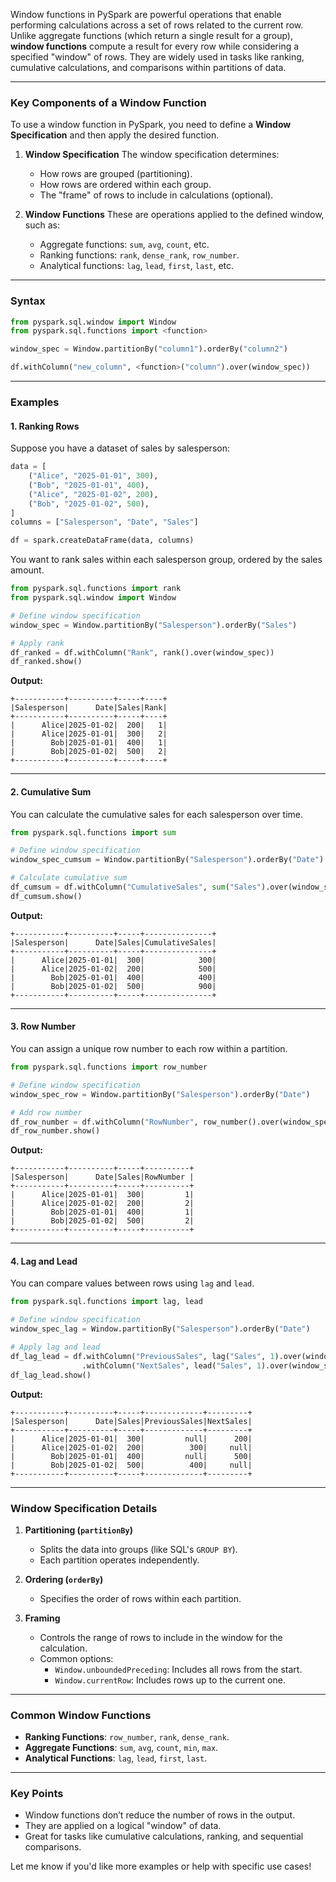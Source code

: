 Window functions in PySpark are powerful operations that enable performing calculations across a set of rows related to the current row. Unlike aggregate functions (which return a single result for a group), **window functions** compute a result for every row while considering a specified "window" of rows. They are widely used in tasks like ranking, cumulative calculations, and comparisons within partitions of data.

---

### **Key Components of a Window Function**
To use a window function in PySpark, you need to define a **Window Specification** and then apply the desired function.

1. **Window Specification**
   The window specification determines:
   - How rows are grouped (partitioning).
   - How rows are ordered within each group.
   - The "frame" of rows to include in calculations (optional).

2. **Window Functions**
   These are operations applied to the defined window, such as:
   - Aggregate functions: `sum`, `avg`, `count`, etc.
   - Ranking functions: `rank`, `dense_rank`, `row_number`.
   - Analytical functions: `lag`, `lead`, `first`, `last`, etc.

---

### **Syntax**
```python
from pyspark.sql.window import Window
from pyspark.sql.functions import <function>

window_spec = Window.partitionBy("column1").orderBy("column2")

df.withColumn("new_column", <function>("column").over(window_spec))
```

---

### **Examples**

#### **1. Ranking Rows**
Suppose you have a dataset of sales by salesperson:

```python
data = [
    ("Alice", "2025-01-01", 300),
    ("Bob", "2025-01-01", 400),
    ("Alice", "2025-01-02", 200),
    ("Bob", "2025-01-02", 500),
]
columns = ["Salesperson", "Date", "Sales"]

df = spark.createDataFrame(data, columns)
```

You want to rank sales within each salesperson group, ordered by the sales amount.

```python
from pyspark.sql.functions import rank
from pyspark.sql.window import Window

# Define window specification
window_spec = Window.partitionBy("Salesperson").orderBy("Sales")

# Apply rank
df_ranked = df.withColumn("Rank", rank().over(window_spec))
df_ranked.show()
```

**Output:**
```
+-----------+----------+-----+----+
|Salesperson|      Date|Sales|Rank|
+-----------+----------+-----+----+
|      Alice|2025-01-02|  200|   1|
|      Alice|2025-01-01|  300|   2|
|        Bob|2025-01-01|  400|   1|
|        Bob|2025-01-02|  500|   2|
+-----------+----------+-----+----+
```

---

#### **2. Cumulative Sum**
You can calculate the cumulative sales for each salesperson over time.

```python
from pyspark.sql.functions import sum

# Define window specification
window_spec_cumsum = Window.partitionBy("Salesperson").orderBy("Date").rowsBetween(Window.unboundedPreceding, Window.currentRow)

# Calculate cumulative sum
df_cumsum = df.withColumn("CumulativeSales", sum("Sales").over(window_spec_cumsum))
df_cumsum.show()
```

**Output:**
```
+-----------+----------+-----+---------------+
|Salesperson|      Date|Sales|CumulativeSales|
+-----------+----------+-----+---------------+
|      Alice|2025-01-01|  300|            300|
|      Alice|2025-01-02|  200|            500|
|        Bob|2025-01-01|  400|            400|
|        Bob|2025-01-02|  500|            900|
+-----------+----------+-----+---------------+
```

---

#### **3. Row Number**
You can assign a unique row number to each row within a partition.

```python
from pyspark.sql.functions import row_number

# Define window specification
window_spec_row = Window.partitionBy("Salesperson").orderBy("Date")

# Add row number
df_row_number = df.withColumn("RowNumber", row_number().over(window_spec_row))
df_row_number.show()
```

**Output:**
```
+-----------+----------+-----+----------+
|Salesperson|      Date|Sales|RowNumber |
+-----------+----------+-----+----------+
|      Alice|2025-01-01|  300|         1|
|      Alice|2025-01-02|  200|         2|
|        Bob|2025-01-01|  400|         1|
|        Bob|2025-01-02|  500|         2|
+-----------+----------+-----+----------+
```

---

#### **4. Lag and Lead**
You can compare values between rows using `lag` and `lead`.

```python
from pyspark.sql.functions import lag, lead

# Define window specification
window_spec_lag = Window.partitionBy("Salesperson").orderBy("Date")

# Apply lag and lead
df_lag_lead = df.withColumn("PreviousSales", lag("Sales", 1).over(window_spec_lag)) \
                .withColumn("NextSales", lead("Sales", 1).over(window_spec_lag))
df_lag_lead.show()
```

**Output:**
```
+-----------+----------+-----+-------------+---------+
|Salesperson|      Date|Sales|PreviousSales|NextSales|
+-----------+----------+-----+-------------+---------+
|      Alice|2025-01-01|  300|         null|      200|
|      Alice|2025-01-02|  200|          300|     null|
|        Bob|2025-01-01|  400|         null|      500|
|        Bob|2025-01-02|  500|          400|     null|
+-----------+----------+-----+-------------+---------+
```

---

### **Window Specification Details**
1. **Partitioning (`partitionBy`)**
   - Splits the data into groups (like SQL's `GROUP BY`).
   - Each partition operates independently.

2. **Ordering (`orderBy`)**
   - Specifies the order of rows within each partition.

3. **Framing**
   - Controls the range of rows to include in the window for the calculation.
   - Common options:
     - `Window.unboundedPreceding`: Includes all rows from the start.
     - `Window.currentRow`: Includes rows up to the current one.

---

### **Common Window Functions**
- **Ranking Functions**: `row_number`, `rank`, `dense_rank`.
- **Aggregate Functions**: `sum`, `avg`, `count`, `min`, `max`.
- **Analytical Functions**: `lag`, `lead`, `first`, `last`.

---

### **Key Points**
- Window functions don’t reduce the number of rows in the output.
- They are applied on a logical "window" of data.
- Great for tasks like cumulative calculations, ranking, and sequential comparisons.

Let me know if you'd like more examples or help with specific use cases!